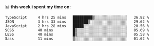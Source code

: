 📊 **this week i spent my time on:**
<!--START_SECTION:waka-->

```text
TypeScript     4 hrs 25 mins   █████████▒░░░░░░░░░░░░░░░   36.82 %
JSON           3 hrs 33 mins   ███████▒░░░░░░░░░░░░░░░░░   29.62 %
JavaScript     2 hrs 28 mins   █████░░░░░░░░░░░░░░░░░░░░   20.56 %
SCSS           40 mins         █▒░░░░░░░░░░░░░░░░░░░░░░░   05.69 %
LESS           40 mins         █▒░░░░░░░░░░░░░░░░░░░░░░░   05.58 %
Sass           11 mins         ▒░░░░░░░░░░░░░░░░░░░░░░░░   01.62 %
```

<!--END_SECTION:waka-->
